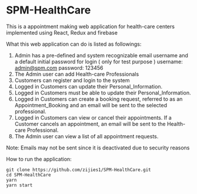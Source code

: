# SPM-HealthCare

This is a appointment making web application for health-care centers implemented using React, Redux and firebase

What this web application can do is listed as followings:

1. Admin has a pre-defined and system recognizable email username and a default initial password for login
( only for test purpose )
username: admin@spm.com
password: 123456
2. The Admin user can add Health-care Professionals
3. Customers can register and login to the system
4. Logged in Customers can update their Personal_Information.
5. Logged in Customers must be able to update their Personal_Information.
6. Logged in Customers can create a booking request, referred to as an
Appointment_Booking and an email will be sent to the selected professional.
7. Logged in Customers can view or cancel their appointments. If a Customer
cancels an appointment, an email will be sent to the Health-care Professional.
8. The Admin user can view a list of all appointment requests.

Note: Emails may not be sent since it is deactivated due to security reasons

How to run the application:
```
git clone https://github.com/zijies1/SPM-HealthCare.git
cd SPM-HealthCare
yarn
yarn start
```
